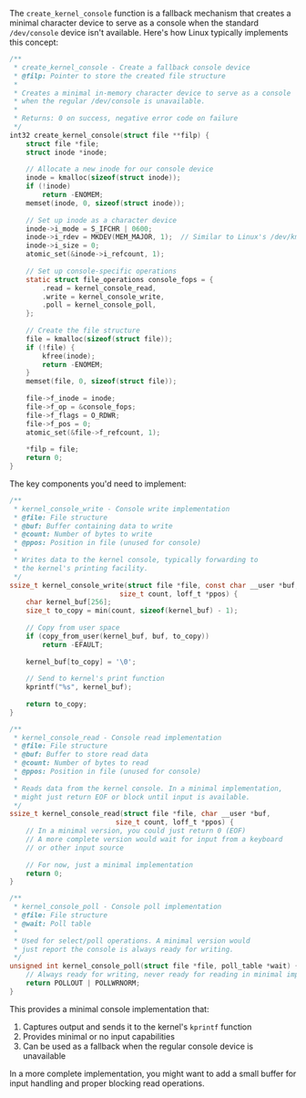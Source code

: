 The `create_kernel_console` function is a fallback mechanism that creates a minimal character device to serve as a console when the standard `/dev/console` device isn't available. Here's how Linux typically implements this concept:

```c
/**
 * create_kernel_console - Create a fallback console device
 * @filp: Pointer to store the created file structure
 *
 * Creates a minimal in-memory character device to serve as a console
 * when the regular /dev/console is unavailable.
 *
 * Returns: 0 on success, negative error code on failure
 */
int32 create_kernel_console(struct file **filp) {
    struct file *file;
    struct inode *inode;
    
    // Allocate a new inode for our console device
    inode = kmalloc(sizeof(struct inode));
    if (!inode)
        return -ENOMEM;
    memset(inode, 0, sizeof(struct inode));
    
    // Set up inode as a character device
    inode->i_mode = S_IFCHR | 0600;
    inode->i_rdev = MKDEV(MEM_MAJOR, 1);  // Similar to Linux's /dev/kmem
    inode->i_size = 0;
    atomic_set(&inode->i_refcount, 1);
    
    // Set up console-specific operations
    static struct file_operations console_fops = {
        .read = kernel_console_read,
        .write = kernel_console_write,
        .poll = kernel_console_poll,
    };
    
    // Create the file structure
    file = kmalloc(sizeof(struct file));
    if (!file) {
        kfree(inode);
        return -ENOMEM;
    }
    memset(file, 0, sizeof(struct file));
    
    file->f_inode = inode;
    file->f_op = &console_fops;
    file->f_flags = O_RDWR;
    file->f_pos = 0;
    atomic_set(&file->f_refcount, 1);
    
    *filp = file;
    return 0;
}
```

The key components you'd need to implement:

```c
/**
 * kernel_console_write - Console write implementation
 * @file: File structure
 * @buf: Buffer containing data to write
 * @count: Number of bytes to write
 * @ppos: Position in file (unused for console)
 *
 * Writes data to the kernel console, typically forwarding to
 * the kernel's printing facility.
 */
ssize_t kernel_console_write(struct file *file, const char __user *buf,
                           size_t count, loff_t *ppos) {
    char kernel_buf[256];
    size_t to_copy = min(count, sizeof(kernel_buf) - 1);
    
    // Copy from user space
    if (copy_from_user(kernel_buf, buf, to_copy))
        return -EFAULT;
        
    kernel_buf[to_copy] = '\0';
    
    // Send to kernel's print function
    kprintf("%s", kernel_buf);
    
    return to_copy;
}

/**
 * kernel_console_read - Console read implementation
 * @file: File structure
 * @buf: Buffer to store read data
 * @count: Number of bytes to read
 * @ppos: Position in file (unused for console)
 *
 * Reads data from the kernel console. In a minimal implementation,
 * might just return EOF or block until input is available.
 */
ssize_t kernel_console_read(struct file *file, char __user *buf,
                          size_t count, loff_t *ppos) {
    // In a minimal version, you could just return 0 (EOF)
    // A more complete version would wait for input from a keyboard
    // or other input source
    
    // For now, just a minimal implementation
    return 0;
}

/**
 * kernel_console_poll - Console poll implementation
 * @file: File structure
 * @wait: Poll table
 *
 * Used for select/poll operations. A minimal version would
 * just report the console is always ready for writing.
 */
unsigned int kernel_console_poll(struct file *file, poll_table *wait) {
    // Always ready for writing, never ready for reading in minimal implementation
    return POLLOUT | POLLWRNORM;
}
```

This provides a minimal console implementation that:
1. Captures output and sends it to the kernel's `kprintf` function
2. Provides minimal or no input capabilities
3. Can be used as a fallback when the regular console device is unavailable

In a more complete implementation, you might want to add a small buffer for input handling and proper blocking read operations.